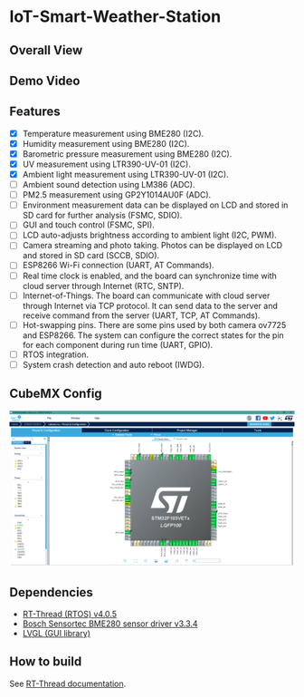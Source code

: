 # IoT-Smart-Weather-Station

## Overall View

## Demo Video

## Features
- [x] Temperature measurement using BME280 (I2C).
- [x] Humidity measurement using BME280 (I2C).
- [x] Barometric pressure measurement using BME280 (I2C).
- [x] UV measurement using LTR390-UV-01 (I2C).
- [x] Ambient light measurement using LTR390-UV-01 (I2C).
- [ ] Ambient sound detection using LM386 (ADC).
- [ ] PM2.5 measurement using GP2Y1014AU0F (ADC).
- [ ] Environment measurement data can be displayed on LCD and stored in SD card for further analysis (FSMC, SDIO).
- [ ] GUI and touch control (FSMC, SPI).
- [ ] LCD auto-adjusts brightness according to ambient light (I2C, PWM).
- [ ] Camera streaming and photo taking. Photos can be displayed on LCD and stored in SD card (SCCB, SDIO).
- [ ] ESP8266 Wi-Fi connection (UART, AT Commands).
- [ ] Real time clock is enabled, and the board can synchronize time with cloud server through Internet (RTC, SNTP).
- [ ] Internet-of-Things. The board can communicate with cloud server through Internet via TCP protocol. It can send data to the server and receive command from the server (UART, TCP, AT Commands).
- [ ] Hot-swapping pins. There are some pins used by both camera ov7725 and ESP8266. The system can configure the correct states for the pin for each component during run time (UART, GPIO).
- [ ] RTOS integration.
- [ ] System crash detection and auto reboot (IWDG).

## CubeMX Config
<img src="img/CubeMX.png" width="1024">

## Dependencies
- [RT-Thread (RTOS) v4.0.5](https://github.com/RT-Thread/rt-thread)
- [Bosch Sensortec BME280 sensor driver v3.3.4](https://github.com/BoschSensortec/BME280_driver)
- [LVGL (GUI library)](https://github.com/lvgl/lvgl)

## How to build
See [RT-Thread documentation](https://www.rt-thread.org/document/site/#/development-tools/env/env).
